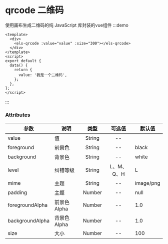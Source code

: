 # qrcode 二维码

使用画布生成二维码的纯 JavaScript 库封装的vue组件
:::demo
```vue
<template>
  <div>
    <els-qrcode :value="value" :size="300"></els-qrcode>
  </div>
</template>
<script>
export default {
  data() {
    return {
      value: '我是一个二维码',
    };
  },
};
</script>
```
:::
### Attributes
参数|	说明|	类型	|可选值|	默认值
| --------  | ------- | :------: | :------: |--
value	|值|	String	| -- | 
foreground	|前景色|	String|--	|black
background|	背景色|	String|	--|	white
level|	纠错等级|	String|	L、M、Q、H|	L
mime|	主题|	String|	--|	image/png
padding|	主题|	Number|	--|	null
foregroundAlpha|	前景色Alpha|	Number|	--|	1.0
backgroundAlpha|	背景色Alpha|	Number|	--|	1.0
size|	大小 |	Number|	--|	100

<start />
<vssue/>
